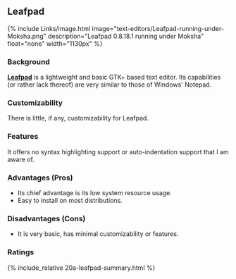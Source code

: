 ## Leafpad
{% include Links/image.html image="text-editors/Leafpad-running-under-Moksha.png" description="Leafpad 0.8.18.1 running under Moksha" float="none" width="1130px" %}

### Background
[**Leafpad**](http://tarot.freeshell.org/leafpad/) is a lightweight and basic GTK+ based text editor. Its capabilities (or rather lack thereof) are very similar to those of Windows' Notepad.

### Customizability
There is little, if any, customizability for Leafpad.

### Features
It offers no syntax highlighting support or auto-indentation support that I am aware of.

### Advantages (Pros)
* Its chief advantage is its low system resource usage.
* Easy to install on most distributions.

### Disadvantages (Cons)
* It is very basic, has minimal customizability or features.

### Ratings
{% include_relative 20a-leafpad-summary.html %}
